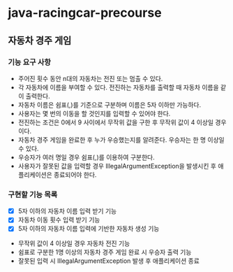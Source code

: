 # java-racingcar-precourse

## 자동차 경주 게임

### 기능 요구 사항

- 주어진 횟수 동안 n대의 자동차는 전진 또는 멈출 수 있다.
- 각 자동차에 이름을 부여할 수 있다. 전진하는 자동차를 출력할 때 자동차 이름을 같이 출력한다.
- 자동차 이름은 쉼표(,)를 기준으로 구분하며 이름은 5자 이하만 가능하다.
- 사용자는 몇 번의 이동을 할 것인지를 입력할 수 있어야 한다.
- 전진하는 조건은 0에서 9 사이에서 무작위 값을 구한 후 무작위 값이 4 이상일 경우이다.
- 자동차 경주 게임을 완료한 후 누가 우승했는지를 알려준다. 우승자는 한 명 이상일 수 있다.
- 우승자가 여러 명일 경우 쉼표(,)를 이용하여 구분한다.
- 사용자가 잘못된 값을 입력할 경우 IllegalArgumentException을 발생시킨 후 애플리케이션은 종료되어야 한다.

### 구현할 기능 목록

- [x] 5자 이하의 자동차 이름 입력 받기 기능
- [x] 자동차 이동 횟수 입력 받기 기능
- [x] 5자 이하의 자동차 이름 입력에 기반한 자동차 생성 기능
- 무작위 값이 4 이상일 경우 자동차 전진 기능
- 쉼표로 구분한 1명 이상의 자동차 경주 게임 완료 시 우승자 출력 기능
- 잘못된 입력 시 IllegalArgumentException 발생 후 애플리케이션 종료


